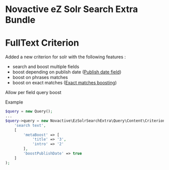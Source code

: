 # Novactive eZ Solr Search Extra Bundle

# FullText Criterion

Added a new criterion for solr with the following features :
- search and boost multiple fields
- boost depending on publish date ([Publish date field](./custom_fields.md#publish-date-field))
- boost on phrases matches
- boost on exact matches ([Exact matches boosting](./exact_match_boost.md))

Allow per field query boost

Example

```php
$query = new Query();
...
$query->query = new Novactive\EzSolrSearchExtra\Query\Content\Criterion\MultipleFieldsFullText(
    'search text',
    [
        'metaBoost' => [
            'title' => '3',
            'intro' => '2'
        ],
        'boostPublishDate' => true
    ]
);
```

